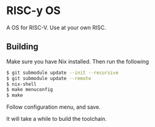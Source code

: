 # RISC-y OS

A OS for RISC-V. Use at your own RISC.

## Building

Make sure you have Nix installed. Then run the following

```sh
$ git submodule update --init --recursive
$ git submodule update --remote
$ nix-shell
$ make menuconfig
$ make
```

Follow configuration menu, and save. 

It will take a while to build the toolchain.
